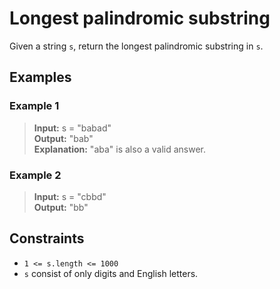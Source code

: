 # Longest palindromic substring

Given a string `s`, return the longest palindromic substring in `s`.

## Examples
### Example 1
> **Input:** s = "babad"  
> **Output:** "bab"  
> **Explanation:** "aba" is also a valid answer.

### Example 2
> **Input:** s = "cbbd"  
> **Output:** "bb" 

## Constraints

- `1 <= s.length <= 1000`
- `s` consist of only digits and English letters.